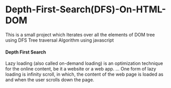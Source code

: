 # Depth-First-Search(DFS)-On-HTML-DOM
 
 This is a small project which Iterates over all the elements of DOM tree using DFS Tree traversal Algorithm using javascript
 
#### Depth First Search 
Lazy loading (also called on-demand loading) is an optimization technique for the online content, be it a website or a web app. ... One form of lazy loading is infinity scroll, in which, the content of the web page is loaded as and when the user scrolls down the page.
